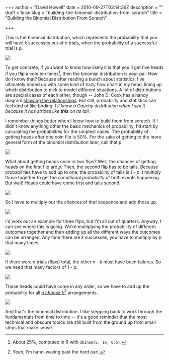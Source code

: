 +++
author = "David Howell"
date = 2016-09-27T03:14:36Z
description = ""
draft = false
slug = "building-the-binomial-distribution-from-scratch"
title = "Building the Binomial Distribution From Scratch"

+++


This is the binomial distribution, which represents the probability that you will have _k_ successes out of _n_ trials, when the probability of a successful trial is _p_.

![](/content/images/2016/09/binomial.png)

To get concrete, if you want to know how likely it is that you'll get five heads if you flip a coin ten times[^1], then the binomial distribution is your pal. How do I know that? Because after reading a bunch about statistics, I've ultimately ended up with some kind of hazy flow chart in my head, lining up which distribution to pick to model different situations. A lot of distributions are special cases of each other, though -- John D. Cook has a handy diagram [showing the relationships][1]. But still, probability and statistics can feel kind of like birding: _I'll know a Cauchy distribution when I see it because it has stripes like_ _**this**_ _on its tail_.

I remember things better when I know how to build them from scratch. If I didn't know anything other the basic mechanics of probability, I'd start by calculating the probabilities for the simplest cases. The probability of getting heads after one coin flip is 50%. For the sake of getting to the more general form of the binomial distribution later, call that p.

![](/content/images/2016/09/binomial_1,1.png)

What about getting heads once in two flips? Well, the chances of getting heads on the first flip are _p_. Then, the second flip has to be tails. Because probabilities have to add up to one, the probability of tails is _1 - p_. I multiply those together to get the _conditional probability_ of both events happening. But wait! Heads could have come first and tails second.

![](/content/images/2016/09/quarters.jpg)

So I have to multiply out the chances of _that_ sequence and add those up.

![](/content/images/2016/09/binomial_1,2.png)

I'd work out an example for three flips, but I'm all out of quarters. Anyway, I can see where this is going. We're multiplying the probability of different outcomes together and then adding up all the different ways the outcomes can be arranged. Any time there are _k_ successes, you have to multiply by _p_ that many times.

![](/content/images/2016/09/binomial_h1.png)

If there were _n_ trials (flips) total, the other _n - k_ must have been failures. So we need that many factors of _1 - p_.

![](/content/images/2016/09/binomial_h2.png)

Those heads could have come in any order, so we have to add up the probability for all [_n choose k_][2][^2] arrangements.

![](/content/images/2016/09/binomial_h3.png)

And that's the binomial distribution. I like stepping back to work through the fundamentals from time to time -- it's a good reminder that the most technical and obscure topics are still built from the ground up from small steps that make sense.

[^1]: About 25%, computed in R with `dbinom(5, 10, 0.5)`.
[^2]: Yeah, I'm hand-waving past the hard part.

[1]: http://www.johndcook.com/blog/distribution_chart/
[2]: https://en.wikipedia.org/wiki/Binomial_coefficient

